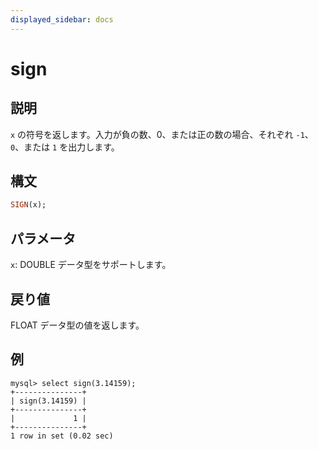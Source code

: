```yaml
---
displayed_sidebar: docs
---
```


# sign

## 説明

`x` の符号を返します。入力が負の数、0、または正の数の場合、それぞれ `-1`、`0`、または `1` を出力します。

## 構文

```Haskell
SIGN(x);
```

## パラメータ

`x`: DOUBLE データ型をサポートします。

## 戻り値

FLOAT データ型の値を返します。

## 例

```Plain
mysql> select sign(3.14159);
+---------------+
| sign(3.14159) |
+---------------+
|             1 |
+---------------+
1 row in set (0.02 sec)
```